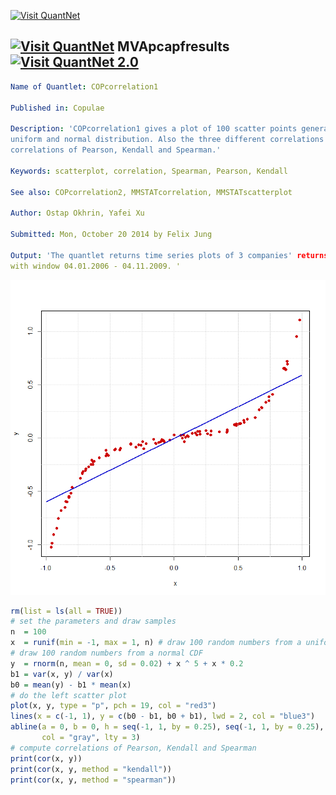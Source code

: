 
[<img src="https://github.com/QuantLet/Styleguide-and-FAQ/blob/master/pictures/banner.png" width="880" alt="Visit QuantNet">](http://quantlet.de/index.php?p=info)

## [<img src="https://github.com/QuantLet/Styleguide-and-Validation-procedure/blob/master/pictures/qloqo.png" alt="Visit QuantNet">](http://quantlet.de/) **MVApcapfresults** [<img src="https://github.com/QuantLet/Styleguide-and-Validation-procedure/blob/master/pictures/QN2.png" width="60" alt="Visit QuantNet 2.0">](http://quantlet.de/d3/ia)

```yaml
Name of Quantlet: COPcorrelation1
 
Published in: Copulae

Description: 'COPcorrelation1 gives a plot of 100 scatter points generated respectively by
uniform and normal distribution. Also the three different correlations are computed, the 
correlations of Pearson, Kendall and Spearman.'
  
Keywords: scatterplot, correlation, Spearman, Pearson, Kendall
     
See also: COPcorrelation2, MMSTATcorrelation, MMSTATscatterplot

Author: Ostap Okhrin, Yafei Xu

Submitted: Mon, October 20 2014 by Felix Jung
     
Output: 'The quantlet returns time series plots of 3 companies' returns, APL, HP and MSFT,
with window 04.01.2006 - 04.11.2009. '

```

![Picture1](COPcorrelation1.png)

```r
rm(list = ls(all = TRUE))
# set the parameters and draw samples
n  = 100
x  = runif(min = -1, max = 1, n) # draw 100 random numbers from a uniform CDF
# draw 100 random numbers from a normal CDF
y  = rnorm(n, mean = 0, sd = 0.02) + x ^ 5 + x * 0.2  
b1 = var(x, y) / var(x)
b0 = mean(y) - b1 * mean(x)
# do the left scatter plot
plot(x, y, type = "p", pch = 19, col = "red3")
lines(x = c(-1, 1), y = c(b0 - b1, b0 + b1), lwd = 2, col = "blue3")
abline(a = 0, b = 0, h = seq(-1, 1, by = 0.25), seq(-1, 1, by = 0.25), 
       col = "gray", lty = 3)
# compute correlations of Pearson, Kendall and Spearman
print(cor(x, y))
print(cor(x, y, method = "kendall"))
print(cor(x, y, method = "spearman"))
```
